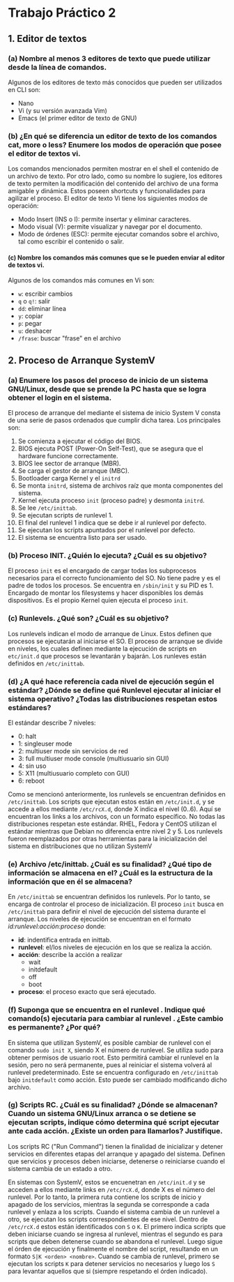 # Trabajo Práctico 2

## **1. Editor de textos**

### (a) Nombre al menos 3 editores de texto que puede utilizar desde la línea de comandos.

Algunos de los editores de texto más conocidos que pueden ser utilizados en CLI son:
- Nano
- Vi (y su versión avanzada Vim)
- Emacs (el primer editor de texto de GNU)

### (b) ¿En qué se diferencia un editor de texto de los comandos cat, more o less? Enumere los modos de operación que posee el editor de textos vi.

Los comandos mencionados permiten mostrar en el shell el contenido de un archivo de texto. Por otro lado, como su nombre lo sugiere, los editores de texto permiten la modificación del contenido del archivo de una forma amigable y dinámica. Estos poseen shortcuts y funcionalidades para agilizar el proceso.
El editor de texto Vi tiene los siguientes modos de operación:
- Modo Insert (INS o I): permite insertar y eliminar caracteres.
- Modo visual (V): permite visualizar y navegar por el documento.
- Modo de órdenes (ESC): permite ejecutar comandos sobre el archivo, tal como escribir el contenido o salir.

#### (c) Nombre los comandos más comunes que se le pueden enviar al editor de textos vi.

Algunos de los comandos más comunes en Vi son:
- `w`: escribir cambios
- `q` o `q!`: salir
- `dd`: eliminar línea
- `y`: copiar
- `p`: pegar
- `u`: deshacer
- `/frase`: buscar "frase" en el archivo 

## **2. Proceso de Arranque SystemV**

### (a) Enumere los pasos del proceso de inicio de un sistema GNU/Linux, desde que se prende la PC hasta que se logra obtener el login en el sistema.

El proceso de arranque del mediante el sistema de inicio System V consta de una serie de pasos ordenados que cumplir dicha tarea. Los principales son:
1. Se comienza a ejecutar el código del BIOS.
2. BIOS ejecuta POST (Power-On Self-Test), que se asegura que el hardware funcione correctamente.
3. BIOS lee sector de arranque (MBR).
4. Se carga el gestor de arranque (MBC).
5. Bootloader carga Kernel y el `initrd`
6. Se monta `initrd`, sistema de archivos raíz que monta componentes del sistema.
7. Kernel ejecuta proceso `init` (proceso padre) y desmonta `initrd`.
8. Se lee `/etc/inittab`.
9. Se ejecutan scripts de runlevel 1.
10. El final del runlevel 1 indica que se debe ir al runlevel por defecto.
11. Se ejecutan los scripts apuntados por el runlevel por defecto.
12. El sistema se encuentra listo para ser usado.

### (b) Proceso INIT. ¿Quién lo ejecuta? ¿Cuál es su objetivo?

El proceso `init` es el encargado de cargar todas los subprocesos necesarios para el correcto funcionamiento del SO. No tiene padre y es el padre de todos los procesos. Se encuentra en `/sbin/init` y su PID es 1. Encargado de montar los filesystems y hacer disponibles los demás dispositivos.
Es el propio Kernel quien ejecuta el proceso `init`.

### (c) Runlevels. ¿Qué son? ¿Cuál es su objetivo?

Los runlevels indican el modo de arranque de Linux. Estos definen que procesos se ejecutarán al iniciarse el SO. El proceso de arranque se divide en niveles, los cuales definen mediante la ejecución de scripts en `etc/init.d` que procesos se levantarán y bajarán. Los runleves están definidos en `/etc/inittab`.

### (d) ¿A qué hace referencia cada nivel de ejecución según el estándar? ¿Dónde se define qué Runlevel ejecutar al iniciar el sistema operativo? ¿Todas las distribuciones respetan estos estándares?

El estándar describe 7 niveles:
- 0: halt
- 1: singleuser mode
- 2: multiuser mode sin servicios de red
- 3: full multiuser mode console (multiusuario sin GUI)
- 4: sin uso
- 5: X11 (multiusuario completo con GUI)
- 6: reboot

Como se mencionó anteriormente, los runlevels se encuentran definidos en `/etc/inittab`. Los scripts que ejecutan estos están en `/etc/init.d`, y se accede a ellos mediante `/etc/rcX.d`, donde X indica el nivel (0..6). Aquí se encuentran los links a los archivos, con un formato específico.
No todas las distribuciones respetan este estándar. RHEL, Fedora y CentOS utilizan el estándar mientras que Debian no diferencia entre nivel 2 y 5.
Los runlevels fueron reemplazados por otras herramientas para la inicialización del sistema en distribuciones que no utilizan SystemV

### (e) Archivo /etc/inittab. ¿Cuál es su finalidad? ¿Qué tipo de información se almacena en el? ¿Cuál es la estructura de la información que en él se almacena?

En `/etc/inittab` se encuentran definidos los runlevels. Por lo tanto, se encarga de controlar el proceso de inicialización.
El proceso `init` busca en `/etc/inittab` para definir el nivel de ejecución del sistema durante el arranque.
Los niveles de ejecución se encuentran en el formato *id:runlevel:acción:proceso* donde:
- **id**: indentifica entrada en inittab.
- **runlevel**: el/los niveles de ejecución en los que se realiza la acción.
- **acción**: describe la acción a realizar
    - wait
    - initdefault
    - off
    - boot
- **proceso**: el proceso exacto que será ejecutado.

### (f) Suponga que se encuentra en el runlevel <X>. Indique qué comando(s) ejecutaría para cambiar al runlevel <Y>. ¿Este cambio es permanente? ¿Por qué?

En sistema que utilizan SystemV, es posible cambiar de runlevel con el comando `sudo init X`, siendo X el número de runlevel. Se utiliza sudo para obtener permisos de usuario root. Esto permitirá cambiar el runlevel en la sesión, pero no será permanente, pues al reiniciar el sistema volverá al runlevel predeterminado. Este se encuentra configurado en `/etc/inittab` bajo `initdefault` como acción. Esto puede ser cambiado modificando dicho archivo.

### (g) Scripts RC. ¿Cuál es su finalidad? ¿Dónde se almacenan? Cuando un sistema GNU/Linux arranca o se detiene se ejecutan scripts, indique cómo determina qué script ejecutar ante cada acción. ¿Existe un orden para llamarlos? Justifique.

Los scripts RC ("Run Command") tienen la finalidad de inicializar y detener servicios en diferentes etapas del arranque y apagado del sistema. Definen que servicios y procesos deben iniciarse, detenerse o reiniciarse cuando el sistema cambia de un estado a otro.

En sistemas con SystemV, estos se encuenetran en `/etc/init.d` y se acceden a ellos mediante links en `/etc/rcX.d`, donde X es el número del runlevel. Por lo tanto, la primera ruta contiene los scripts de inicio y apagado de los servicios, mientras la segunda se corresponde a cada runlevel y enlaza a los scripts.
Cuando el sistema cambia de un runlevel a otro, se ejecutan los scripts correspondientes de ese nivel. Dentro de `/etc/rcX.d` estos están identificados con `S` o `K`. El primero indica scripts que deben iniciarse cuando se ingresa al runlevel, mientras el segundo es para scripts que deben detenerse cuando se abandona el runlevel. Luego sigue el órden de ejecución y finalmente el nombre del script, resultando en un formato `S|K <orden> <nombre>`.
Cuando se cambia de runlevel, primero se ejecutan los scripts `K` para detener servicios no necesarios y luego los `S` para levantar aquellos que si (siempre respetando el órden indicado).